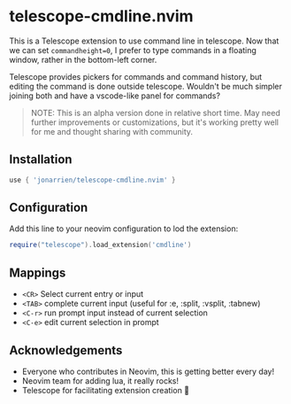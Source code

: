 # telescope-cmdline.nvim

This is a Telescope extension to use command line in telescope. Now that we can set `commandheight=0`, I prefer to type commands in a floating window, rather in the bottom-left corner.

Telescope provides pickers for commands and command history, but editing the command is done outside telescope. Wouldn't be much simpler joining both and have a vscode-like panel for commands?

> NOTE: This is an alpha version done in relative short time. May need further improvements or customizations, but it's working pretty well for me and thought sharing with community.

## Installation

```lua
use { 'jonarrien/telescope-cmdline.nvim' }
```

## Configuration

Add this line to your neovim configuration to lod the extension:

```lua
require("telescope").load_extension('cmdline')
```

## Mappings

- `<CR>` Select current entry or input
- `<TAB>` complete current input (useful for :e, :split, :vsplit, :tabnew)
- `<C-r>` run prompt input instead of current selection
- `<C-e>` edit current selection in prompt

## Acknowledgements

- Everyone who contributes in Neovim, this is getting better every day!
- Neovim team for adding lua, it really rocks!
- Telescope for facilitating extension creation 💪
